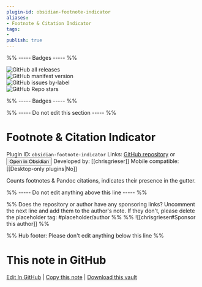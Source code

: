 ```yaml
---
plugin-id: obsidian-footnote-indicator
aliases:
- Footnote & Citation Indicator
tags: 
- 
publish: true
---
```


%% ----- Badges ----- %%

![GitHub all releases](https://img.shields.io/github/downloads/chrisgrieser/obsidian-footnote-indicator/total?color=573E7A&logo=github&style=for-the-badge)   
![GitHub manifest version](https://img.shields.io/github/manifest-json/v/chrisgrieser/obsidian-footnote-indicator?color=573E7A&logo=github&style=for-the-badge)   
![GitHub issues by-label](https://img.shields.io/github/issues/chrisgrieser/obsidian-footnote-indicator/help%20wanted?color=573E7A&logo=github&style=for-the-badge)   
![GitHub Repo stars](https://img.shields.io/github/stars/chrisgrieser/obsidian-footnote-indicator?color=573E7A&logo=github&style=for-the-badge)

%% ----- Badges ----- %%

%% ----- Do not edit this section ----- %%

# Footnote & Citation Indicator

Plugin ID: `obsidian-footnote-indicator`
Links: [GitHub repository](https://github.com/chrisgrieser/obsidian-footnote-indicator) or [<button id=HH>Open in Obsidian</button>](obsidian://show-plugin?id=obsidian-footnote-indicator)
Developed by: [[chrisgrieser]]
Mobile compatible: [[Desktop-only plugins|No]]

Counts footnotes & Pandoc citations, indicates their presence in the gutter.

%% ----- Do not edit anything above this line ----- %% 

%% Does the repository or author have any sponsoring links? Uncomment the next line and add them to the author's note. If they don't, please delete the placeholder tag: #placeholder/author %%
%% ![[chrisgrieser#Sponsor this author]] %%

%% Hub footer: Please don't edit anything below this line %%

# This note in GitHub

<span class="git-footer">[Edit In GitHub](https://github.dev/obsidian-community/obsidian-hub/blob/main/02%20-%20Community%20Expansions/02.05%20All%20Community%20Expansions/Plugins/obsidian-footnote-indicator.md "git-hub-edit-note") | [Copy this note](https://raw.githubusercontent.com/obsidian-community/obsidian-hub/main/02%20-%20Community%20Expansions/02.05%20All%20Community%20Expansions/Plugins/obsidian-footnote-indicator.md "git-hub-copy-note") | [Download this vault](https://github.com/obsidian-community/obsidian-hub/archive/refs/heads/main.zip "git-hub-download-vault") </span>
